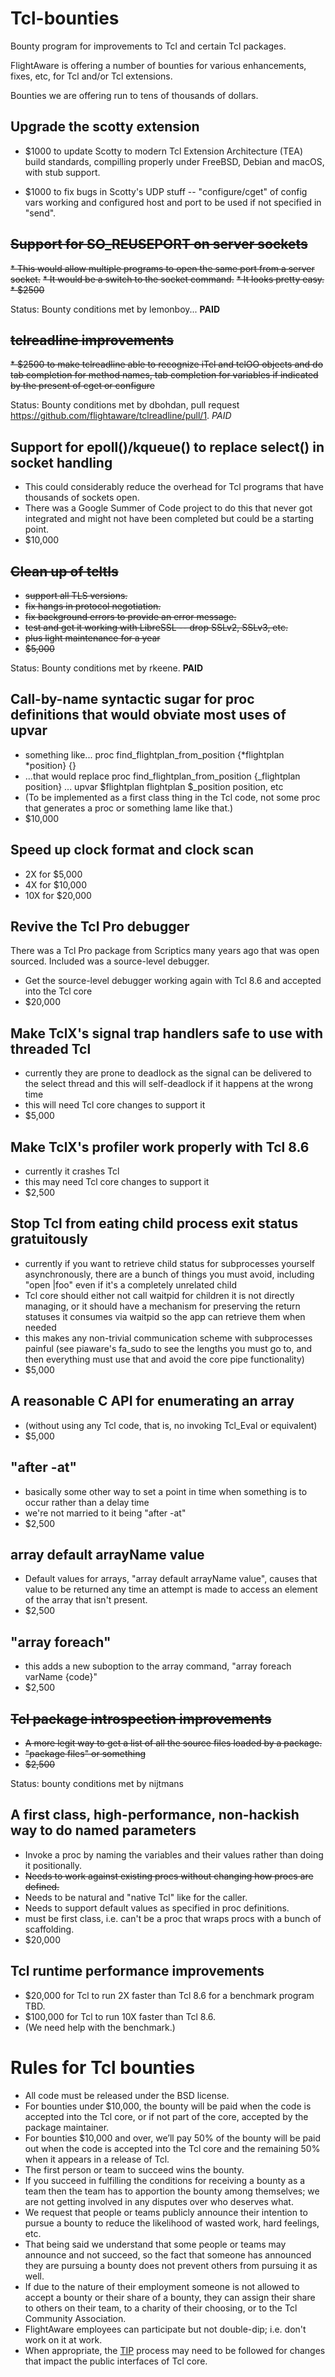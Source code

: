 # Tcl-bounties
Bounty program for improvements to Tcl and certain Tcl packages.

FlightAware is offering a number of bounties for various enhancements, fixes, etc, for Tcl and/or Tcl extensions.

Bounties we are offering run to tens of thousands of dollars.

## Upgrade the scotty extension

* $1000 to update Scotty to modern Tcl Extension Architecture (TEA) build standards, compilling properly under FreeBSD, Debian and macOS, with stub support.

* $1000 to fix bugs in Scotty's UDP stuff -- "configure/cget" of config vars working and configured host and port to be used if not specified in "send".

## ~~Support for SO_REUSEPORT on server sockets~~

~~* This would allow multiple programs to open the same port from a server socket.~~
~~* It would be a switch to the socket command.~~
~~* It looks pretty easy.~~
~~* $2500~~

Status:  Bounty conditions met by lemonboy... **PAID**

## ~~tclreadline improvements~~

~~* $2500 to make tclreadline able to recognize iTcl and tclOO objects and do tab completion for method names, tab completion for variables if indicated by the present of cget or configure~~

Status: Bounty conditions met by dbohdan, pull request https://github.com/flightaware/tclreadline/pull/1.  *PAID*

## Support for epoll()/kqueue() to replace select() in socket handling

* This could considerably reduce the overhead for Tcl programs that have thousands of sockets open.
* There was a Google Summer of Code project to do this that never got integrated and might not have been completed but could be a starting point.
* $10,000

## ~~Clean up of tcltls~~
* ~~support all TLS versions.~~
* ~~fix hangs in protocol negotiation.~~
* ~~fix background errors to provide an error message.~~
* ~~test and get it working with LibreSSL -- drop SSLv2, SSLv3, etc.~~
* ~~plus light maintenance for a year~~
* ~~$5,000~~

Status: Bounty conditions met by rkeene.  **PAID**

## Call-by-name syntactic sugar for proc definitions that would obviate most uses of upvar
* something like... proc find_flightplan_from_position {*flightplan *position}  {}
* ...that would replace proc find_flightplan_from_position {_flightplan position} ... upvar $flightplan flightplan $_position position, etc
* (To be implemented as a first class thing in the Tcl code, not some proc that generates a proc or something lame like that.)
* $10,000

## Speed up clock format and clock scan
* 2X for $5,000
* 4X for $10,000
* 10X for $20,000

## Revive the Tcl Pro debugger
There was a Tcl Pro package from Scriptics many years ago that was open sourced.  Included was a source-level debugger.
* Get the source-level debugger working again with Tcl 8.6 and accepted into the Tcl core
* $20,000

## Make TclX's signal trap handlers safe to use with threaded Tcl
* currently they are prone to deadlock as the signal can be delivered to the select thread and this will self-deadlock if it happens at the wrong time
* this will need Tcl core changes to support it
* $5,000

## Make TclX's profiler work properly with Tcl 8.6
* currently it crashes Tcl
* this may need Tcl core changes to support it
* $2,500

## Stop Tcl from eating child process exit status gratuitously
* currently if you want to retrieve child status for subprocesses yourself asynchronously, there are a bunch of things you must avoid, including "open |foo" even if it's a completely unrelated child
* Tcl core should either not call waitpid for children it is not directly managing, or it should have a mechanism for preserving the return statuses it consumes via waitpid so the app can retrieve them when needed
* this makes any non-trivial communication scheme with subprocesses painful (see piaware's fa_sudo to see the lengths you must go to, and then everything must use that and avoid the core pipe functionality)
* $5,000

## A reasonable C API for enumerating an array
* (without using any Tcl code, that is, no invoking Tcl_Eval or equivalent)
* $5,000

## "after -at"
* basically some other way to set a point in time when something is to occur rather than a delay time
* we're not married to it being "after -at"
* $2,500

## array default arrayName value
* Default values for arrays, "array default arrayName value", causes that value to be returned any time an attempt is made to access an element of the array that isn't present.
* $2,500

## "array foreach"
* this adds a new suboption to the array command, "array foreach varName {code}"
* $2,500

## ~~Tcl package introspection improvements~~
* ~~A more legit way to get a list of all the source files loaded by a package.~~
* ~~"package files" or something~~
* ~~$2,500~~

Status: bounty conditions met by nijtmans

## A first class, high-performance, non-hackish way to do named parameters
* Invoke a proc by naming the variables and their values rather than doing it positionally.
* ~~Needs to work against existing procs without changing how procs are defined.~~
* Needs to be natural and "native Tcl" like for the caller.
* Needs to support default values as specified in proc definitions.
* must be first class, i.e. can't be a proc that wraps procs with a bunch of scaffolding.
* $20,000

## Tcl runtime performance improvements
* $20,000 for Tcl to run 2X faster than Tcl 8.6 for a benchmark program TBD.
* $100,000 for Tcl to run 10X faster than Tcl 8.6.
* (We need help with the benchmark.)

# Rules for Tcl bounties
* All code must be released under the BSD license.
* For bounties under $10,000, the bounty will be paid when the code is accepted into the Tcl core, or if not part of the core, accepted by the package maintainer.
* For bounties $10,000 and over, we’ll pay 50% of the bounty will be paid out when the code is accepted into the Tcl core and the remaining 50% when it appears in a release of Tcl.
* The first person or team to succeed wins the bounty.
* If you succeed in fulfilling the conditions for receiving a bounty as a team then the team has to apportion the bounty among themselves; we are not getting involved in any disputes over who deserves what.
* We request that people or teams publicly announce their intention to pursue a bounty to reduce the likelihood of wasted work, hard feelings, etc.
 * That being said we understand that some people or teams may announce and not succeed, so the fact that someone has announced they are pursuing a bounty does not prevent others from pursuing it as well.
* If due to the nature of their employment someone is not allowed to accept a bounty or their share of a bounty, they can assign their share to others on their team, to a charity of their choosing, or to the Tcl Community Association.
* FlightAware employees can participate but not double-dip; i.e. don't work on it at work.
* When appropriate, the [TIP](http://wiki.tcl.tk/983) process may need to be followed for changes that impact the public interfaces of Tcl core.
